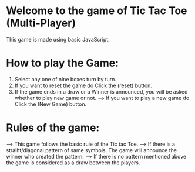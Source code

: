 # Welcome to the game of Tic Tac Toe (Multi-Player)

This game is made using basic JavaScript.

# How to play the Game:

1. Select any one of nine boxes turn by turn.
2. If you want to reset the game do Click the (reset) button.
3. If the game ends in a draw or a Winner is announced, you will be asked whether to play new game or not.
   --> If you want to play a new game do Click the (New Game) button.

# Rules of the game:
--> This game follows the basic rule of the Tic tac Toe.
--> If there is a straiht/diagonal pattern of same symbols. The game will announce the winner who created the pattern.
--> If there is no pattern mentioned above the game is considered as a draw between the players.
